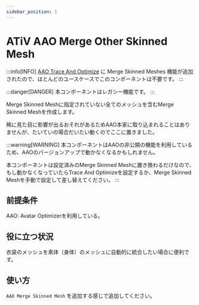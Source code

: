```yaml
---
sidebar_position: 1
---
```


# ATiV AAO Merge Other Skinned Mesh

:::info[INFO]
[AAO Trace And Optimize](https://vpm.anatawa12.com/avatar-optimizer/en/docs/reference/trace-and-optimize/) に Merge Skinned Meshes 機能が追加されたので、ほとんどのユースケースでこのコンポーネントは不要です。
:::

:::danger[DANGER]
本コンポーネントはレガシー機能です。
:::

Merge Skinned Meshに指定されていない全てのメッシュを含むMerge Skinned Meshを作成します。

稀に見た目に影響が出るおそれがあるためAAO本家に取り込まれることはありませんが、たいていの場合だいたい動くのでここに置きました。

:::warning[WARNING]
本コンポーネントはAAOの非公開の機能を利用しているため、AAOのバージョンアップで動かなくなるかもしれません。

本コンポーネントは設定済みのMerge Skinned Meshに置き換わるだけなので、もし動かなくなっていたらTrace And Optimizeを設定するか、Merge Skinned Meshを手動で設定して差し替えてください。
:::

## 前提条件

AAO: Avatar Optimizerを利用している。

## 役に立つ状況

衣装のメッシュを素体（身体）のメッシュに自動的に統合したい場合に便利です。

## 使い方

`AAO Merge Skinned Mesh` を追加する感じで追加してください。
